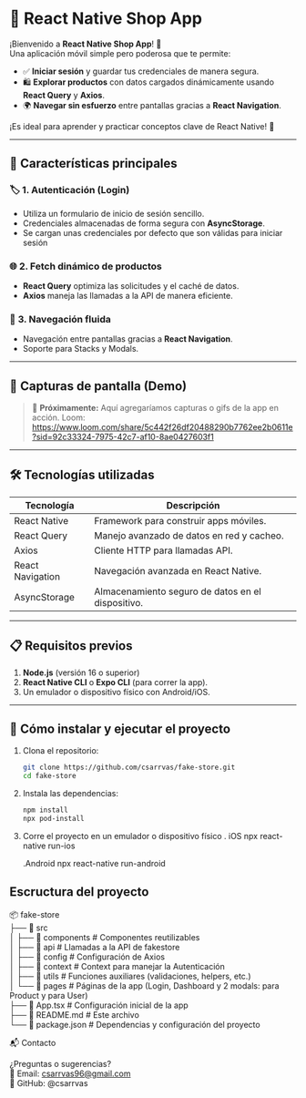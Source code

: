 # 🛒 React Native Shop App  
¡Bienvenido a **React Native Shop App**! 🚀  
Una aplicación móvil simple pero poderosa que te permite:  
- ✅ **Iniciar sesión** y guardar tus credenciales de manera segura.  
- 🛍️ **Explorar productos** con datos cargados dinámicamente usando **React Query** y **Axios**.  
- 🌍 **Navegar sin esfuerzo** entre pantallas gracias a **React Navigation**.  

¡Es ideal para aprender y practicar conceptos clave de React Native! 🎉  

---

## 🚀 **Características principales**  

### 🏷️ **1. Autenticación (Login)**  
- Utiliza un formulario de inicio de sesión sencillo.  
- Credenciales almacenadas de forma segura con **AsyncStorage**.
- Se cargan unas credenciales por defecto que son válidas para iniciar sesión

### 🌐 **2. Fetch dinámico de productos**  
- **React Query** optimiza las solicitudes y el caché de datos.  
- **Axios** maneja las llamadas a la API de manera eficiente.  

### 🧭 **3. Navegación fluida**  
- Navegación entre pantallas gracias a **React Navigation**.  
- Soporte para Stacks y Modals.  

---

## 📸 **Capturas de pantalla (Demo)**  

> 🚧 **Próximamente:** Aquí agregaríamos capturas o gifs de la app en acción. 
Loom:
https://www.loom.com/share/5c442f26df20488290b7762ee2b0611e?sid=92c33324-7975-42c7-af10-8ae0427603f1

---

## 🛠️ **Tecnologías utilizadas**  

| **Tecnología**       | **Descripción**                                   |  
|-----------------------|-------------------------------------------------|  
| React Native          | Framework para construir apps móviles.          |  
| React Query           | Manejo avanzado de datos en red y cacheo.       |  
| Axios                 | Cliente HTTP para llamadas API.                 |  
| React Navigation      | Navegación avanzada en React Native.            |  
| AsyncStorage          | Almacenamiento seguro de datos en el dispositivo. |  

---

## 📋 **Requisitos previos**  

1. **Node.js** (versión 16 o superior)  
2. **React Native CLI** o **Expo CLI** (para correr la app).  
3. Un emulador o dispositivo físico con Android/iOS.  

---

## 🔧 **Cómo instalar y ejecutar el proyecto**  

1. Clona el repositorio:  
   ```bash  
   git clone https://github.com/csarrvas/fake-store.git  
   cd fake-store


2. Instala las dependencias: 
   ```bash
   npm install
   npx pod-install

3. Corre el proyecto en un emulador o dispositivo físico
   . iOS
   npx react-native run-ios

   .Android
   npx react-native run-android

## Escructura del proyecto
📦 fake-store  
├── 📂 src  
│   ├── 📂 components       # Componentes reutilizables  
│   ├── 📂 api              # Llamadas a la API de fakestore  
│   ├── 📂 config           # Configuración de Axios  
│   ├── 📂 context          # Context para manejar la Autenticación  
│   ├── 📂 utils            # Funciones auxiliares (validaciones, helpers, etc.)  
│   └── 📂 pages            # Páginas de la app (Login, Dashboard y 2 modals: para Product y para User)  
├── 📄 App.tsx              # Configuración inicial de la app  
├── 📄 README.md            # Este archivo  
└── 📄 package.json         # Dependencias y configuración del proyecto  

📬 Contacto  

¿Preguntas o sugerencias?  
📧 Email: csarrvas96@gmail.com  
🐙 GitHub: @csarrvas
